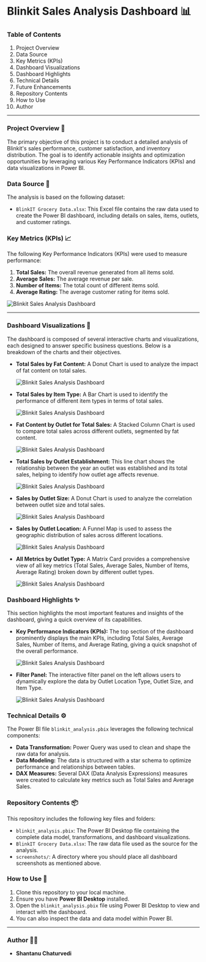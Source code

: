 # Blinkit Sales Analysis Dashboard 📊

### Table of Contents

1.  Project Overview
2.  Data Source
3.  Key Metrics (KPIs)
4.  Dashboard Visualizations
5.  Dashboard Highlights
6.  Technical Details
7.  Future Enhancements
8.  Repository Contents
9.  How to Use
10. Author

---

### Project Overview 🚀

The primary objective of this project is to conduct a detailed analysis of Blinkit's sales performance, customer satisfaction, and inventory distribution. The goal is to identify actionable insights and optimization opportunities by leveraging various Key Performance Indicators (KPIs) and data visualizations in Power BI.

### Data Source 📁

The analysis is based on the following dataset:

* `BlinkIT Grocery Data.xlsx`: This Excel file contains the raw data used to create the Power BI dashboard, including details on sales, items, outlets, and customer ratings.

### Key Metrics (KPIs) 📈

The following Key Performance Indicators (KPIs) were used to measure performance:

1.  **Total Sales:** The overall revenue generated from all items sold.
2.  **Average Sales:** The average revenue per sale.
3.  **Number of Items:** The total count of different items sold.
4.  **Average Rating:** The average customer rating for items sold.

![Blinkit Sales Analysis Dashboard](screenshots/KPI_Metrics.png)

---

### Dashboard Visualizations 🎨

The dashboard is composed of several interactive charts and visualizations, each designed to answer specific business questions. Below is a breakdown of the charts and their objectives.

* **Total Sales by Fat Content:** A Donut Chart is used to analyze the impact of fat content on total sales.

    ![Blinkit Sales Analysis Dashboard](screenshots/Fat_Content.png)

* **Total Sales by Item Type:** A Bar Chart is used to identify the performance of different item types in terms of total sales.

    ![Blinkit Sales Analysis Dashboard](screenshots/Item_Type.png)

* **Fat Content by Outlet for Total Sales:** A Stacked Column Chart is used to compare total sales across different outlets, segmented by fat content.

    ![Blinkit Sales Analysis Dashboard](screenshots/Fat_By_outlet.png)

* **Total Sales by Outlet Establishment:** This line chart shows the relationship between the year an outlet was established and its total sales, helping to identify how outlet age affects revenue.

    ![Blinkit Sales Analysis Dashboard](screenshots/Outlet_Establishment.png)

* **Sales by Outlet Size:** A Donut Chart is used to analyze the correlation between outlet size and total sales.

    ![Blinkit Sales Analysis Dashboard](screenshots/Outlet_Size.png)

* **Sales by Outlet Location:** A Funnel Map is used to assess the geographic distribution of sales across different locations.

    ![Blinkit Sales Analysis Dashboard](screenshots/Outlet_Location.png)

* **All Metrics by Outlet Type:** A Matrix Card provides a comprehensive view of all key metrics (Total Sales, Average Sales, Number of Items, Average Rating) broken down by different outlet types.

    ![Blinkit Sales Analysis Dashboard](screenshots/Outlet_Type.png)

### Dashboard Highlights ✨

This section highlights the most important features and insights of the dashboard, giving a quick overview of its capabilities.

* **Key Performance Indicators (KPIs):** The top section of the dashboard prominently displays the main KPIs, including Total Sales, Average Sales, Number of Items, and Average Rating, giving a quick snapshot of the overall performance.

    ![Blinkit Sales Analysis Dashboard](screenshots/KPI_Metrics.png)

* **Filter Panel:** The interactive filter panel on the left allows users to dynamically explore the data by Outlet Location Type, Outlet Size, and Item Type.

    ![Blinkit Sales Analysis Dashboard](screenshots/Filter_Panel.png)

### Technical Details ⚙️

The Power BI file `blinkit_analysis.pbix` leverages the following technical components:

* **Data Transformation:** Power Query was used to clean and shape the raw data for analysis.
* **Data Modeling:** The data is structured with a star schema to optimize performance and relationships between tables.
* **DAX Measures:** Several DAX (Data Analysis Expressions) measures were created to calculate key metrics such as Total Sales and Average Sales.

### Repository Contents 📦

This repository includes the following key files and folders:

* `blinkit_analysis.pbix`: The Power BI Desktop file containing the complete data model, transformations, and dashboard visualizations.
* `BlinkIT Grocery Data.xlsx`: The raw data file used as the source for the analysis.
* `screenshots/`: A directory where you should place all dashboard screenshots as mentioned above.

### How to Use 📖

1.  Clone this repository to your local machine.
2.  Ensure you have **Power BI Desktop** installed.
3.  Open the `blinkit_analysis.pbix` file using Power BI Desktop to view and interact with the dashboard.
4.  You can also inspect the data and data model within Power BI.

---

### Author 👨‍💻

* **Shantanu Chaturvedi**
